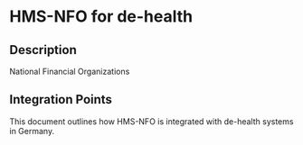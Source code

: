# HMS-NFO for de-health

## Description

National Financial Organizations

## Integration Points

This document outlines how HMS-NFO is integrated with de-health systems in Germany.
